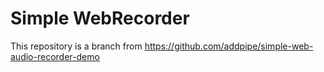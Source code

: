 # Simple WebRecorder

This repository is a branch from https://github.com/addpipe/simple-web-audio-recorder-demo
